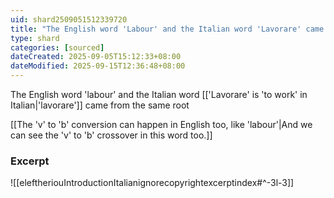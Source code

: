```yaml
---
uid: shard2509051512339720
title: "The English word 'Labour' and the Italian word 'Lavorare' came from the same root"
type: shard
categories: [sourced]
dateCreated: 2025-09-05T15:12:33+08:00
dateModified: 2025-09-15T12:36:48+08:00
---
```

The English word 'labour' and the Italian word [['Lavorare' is 'to work' in Italian|'lavorare']] came from the same root

[[The 'v' to 'b' conversion can happen in English too, like 'labour'|And we can see the 'v' to 'b' crossover in this word too.]]

### Excerpt
![[eleftheriouIntroductionItalianignorecopyrightexcerptindex#^-3l-3]]